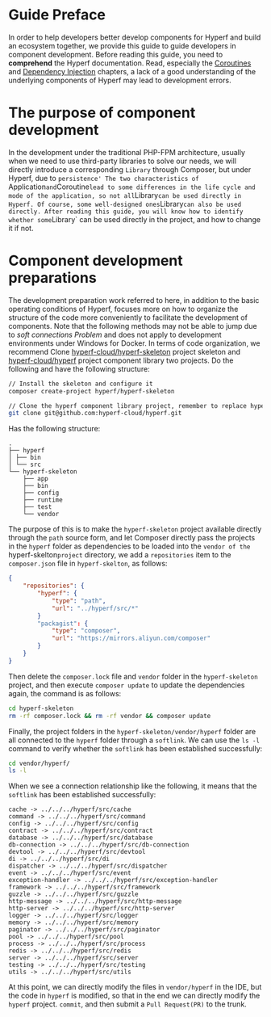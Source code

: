 # Guide Preface

In order to help developers better develop components for Hyperf and build an ecosystem together, we provide this guide to guide developers in component development. Before reading this guide, you need to **comprehend** the Hyperf documentation. Read, especially the [Coroutines](en/coroutine.md) and [Dependency Injection](en/di.md) chapters, a lack of a good understanding of the underlying components of Hyperf may lead to development errors.

# The purpose of component development

In the development under the traditional PHP-FPM architecture, usually when we need to use third-party libraries to solve our needs, we will directly introduce a corresponding `Library` through Composer, but under Hyperf, due to `persistence' The two characteristics of `Application` and `Coroutine` lead to some differences in the life cycle and mode of the application, so not all `Library` can be used directly in Hyperf. Of course, some well-designed ones `Library` can also be used directly. After reading this guide, you will know how to identify whether some `Library` can be used directly in the project, and how to change it if not.

# Component development preparations

The development preparation work referred to here, in addition to the basic operating conditions of Hyperf, focuses more on how to organize the structure of the code more conveniently to facilitate the development of components. Note that the following methods may not be able to jump due to *soft connections Problem* and does not apply to development environments under Windows for Docker.
In terms of code organization, we recommend Clone [hyperf-cloud/hyperf-skeleton](https://github.com/hyperf-cloud/hyperf-skeleton) project skeleton and [hyperf-cloud/hyperf]( https://github.com/hyperf-cloud/hyperf) project component library two projects. Do the following and have the following structure:

```bash
// Install the skeleton and configure it
composer create-project hyperf/hyperf-skeleton

// Clone the hyperf component library project, remember to replace hyperf-cloud with your Github ID, that is, clone the project you fork
git clone git@github.com:hyperf-cloud/hyperf.git
```

Has the following structure:

```
.
├── hyperf
│ ├── bin
│ └── src
└── hyperf-skeleton
    ├── app
    ├── bin
    ├── config
    ├── runtime
    ├── test
    └── vendor
```

The purpose of this is to make the `hyperf-skeleton` project available directly through the `path` source form, and let Composer directly pass the projects in the `hyperf` folder as dependencies to be loaded into the `vendor of the `hyperf-skelton` project ` directory, we add a `repositories` item to the `composer.json` file in `hyperf-skelton`, as follows:

```json
{
    "repositories": {
        "hyperf": {
            "type": "path",
            "url": "../hyperf/src/*"
        }
        "packagist": {
            "type": "composer",
            "url": "https://mirrors.aliyun.com/composer"
        }
    }
}
```
Then delete the `composer.lock` file and `vendor` folder in the `hyperf-skeleton` project, and then execute `composer update` to update the dependencies again, the command is as follows:

```bash
cd hyperf-skeleton
rm -rf composer.lock && rm -rf vendor && composer update
```
   
Finally, the project folders in the `hyperf-skeleton/vendor/hyperf` folder are all connected to the `hyperf` folder through a `softlink`. We can use the `ls -l` command to verify whether the `softlink` has been established successfully:

```bash
cd vendor/hyperf/
ls -l
```

When we see a connection relationship like the following, it means that the `softlink` has been established successfully:

```
cache -> ../../../hyperf/src/cache
command -> ../../../hyperf/src/command
config -> ../../../hyperf/src/config
contract -> ../../../hyperf/src/contract
database -> ../../../hyperf/src/database
db-connection -> ../../../hyperf/src/db-connection
devtool -> ../../../hyperf/src/devtool
di -> ../../../hyperf/src/di
dispatcher -> ../../../hyperf/src/dispatcher
event -> ../../../hyperf/src/event
exception-handler -> ../../../hyperf/src/exception-handler
framework -> ../../../hyperf/src/framework
guzzle -> ../../../hyperf/src/guzzle
http-message -> ../../../hyperf/src/http-message
http-server -> ../../../hyperf/src/http-server
logger -> ../../../hyperf/src/logger
memory -> ../../../hyperf/src/memory
paginator -> ../../../hyperf/src/paginator
pool -> ../../../hyperf/src/pool
process -> ../../../hyperf/src/process
redis -> ../../../hyperf/src/redis
server -> ../../../hyperf/src/server
testing -> ../../../hyperf/src/testing
utils -> ../../../hyperf/src/utils
```

At this point, we can directly modify the files in `vendor/hyperf` in the IDE, but the code in `hyperf` is modified, so that in the end we can directly modify the `hyperf` project. `commit`, and then submit a `Pull Request(PR)` to the trunk.